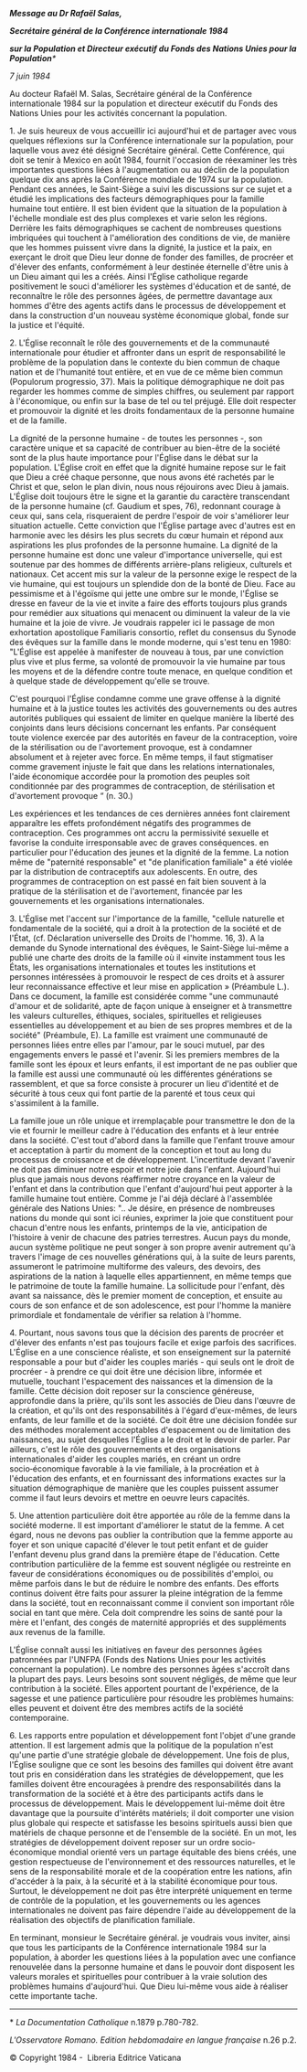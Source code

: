 ***Message au Dr Rafaël Salas,***

***Secrétaire général de la Conférence internationale 1984***

***sur la Population et Directeur exécutif du Fonds des Nations Unies pour la Population**\**

*7 juin 1984*

Au docteur Rafaël M. Salas, Secrétaire général de la Conférence internationale 1984 sur la population et directeur exécutif du Fonds des Nations Unies pour les activités concernant la population.

1\. Je suis heureux de vous accueillir ici aujourd'hui et de partager avec vous quelques réflexions sur la Conférence internationale sur la population, pour laquelle vous avez été désigné Secrétaire général. Cette Conférence, qui doit se tenir à Mexico en août 1984, fournit l'occasion de réexaminer les très importantes questions liées à l'augmentation ou au déclin de la population quelque dix ans après la Conférence mondiale de 1974 sur la population. Pendant ces années, le Saint-Siège a suivi les discussions sur ce sujet et a étudié les implications des facteurs démographiques pour la famille humaine tout entière. Il est bien évident que la situation de la population à l'échelle mondiale est des plus complexes et varie selon les régions. Derrière les faits démographiques se cachent de nombreuses questions imbriquées qui touchent à l'amélioration des conditions de vie, de manière que les hommes puissent vivre dans la dignité, la justice et la paix, en exerçant le droit que Dieu leur donne de fonder des familles, de procréer et d'élever des enfants, conformément à leur destinée éternelle d'être unis à un Dieu aimant qui les a créés. Ainsi l'Église catholique regarde positivement le souci d'améliorer les systèmes d'éducation et de santé, de reconnaître le rôle des personnes âgées, de permettre davantage aux hommes d'être des agents actifs dans le processus de développement et dans la construction d'un nouveau système économique global, fonde sur la justice et l'équité.

2\. L'Église reconnaît le rôle des gouvernements et de la communauté internationale pour étudier et affronter dans un esprit de responsabilité le problème de la population dans le contexte du bien commun de chaque nation et de l'humanité tout entière, et en vue de ce même bien commun (Populorum progressio, 37). Mais la politique démographique ne doit pas regarder les hommes comme de simples chiffres, ou seulement par rapport à l'économique, ou enfin sur la base de tel ou tel préjugé. Elle doit respecter et promouvoir la dignité et les droits fondamentaux de la personne humaine et de la famille.

La dignité de la personne humaine - de toutes les personnes -, son caractère unique et sa capacité de contribuer au bien-être de la société sont de la plus haute importance pour l'Église dans le débat sur la population. L'Église croit en effet que la dignité humaine repose sur le fait que Dieu a créé chaque personne, que nous avons été rachetés par le Christ et que, selon le plan divin, nous nous réjouirons avec Dieu à jamais. L'Église doit toujours être le signe et la garantie du caractère transcendant de la personne humaine (cf. Gaudium et spes, 76), redonnant courage à ceux qui, sans cela, risqueraient de perdre l'espoir de voir s'améliorer leur situa­tion actuelle. Cette conviction que l'Église partage avec d'autres est en harmonie avec les désirs les plus secrets du cœur humain et répond aux aspirations les plus profondes de la personne humaine. La dignité de la personne humaine est donc une valeur d'importance universelle, qui est soutenue par des hommes de différents arrière-plans religieux, culturels et nationaux. Cet accent mis sur la valeur de la personne exige le respect de la vie humaine, qui est toujours un splendide don de la bonté de Dieu. Face au pessimisme et à l'égoïsme qui jette une ombre sur le monde, l'Église se dresse en faveur de la vie et invite a faire des efforts toujours plus grands pour remédier aux situations qui menacent ou diminuent la valeur de la vie humaine et la joie de vivre. Je voudrais rappeler ici le passage de mon exhorta­tion apostolique Familiaris consortio, reflet du consensus du Synode des évêques sur la famille dans le monde moderne, qui s'est tenu en 1980: "L'Église est appelée à manifester de nouveau à tous, par une conviction plus vive et plus ferme, sa volonté de promouvoir la vie humaine par tous les moyens et de la défendre contre toute menace, en quelque condition et à quelque stade de développement qu'elle se trouve.

C'est pourquoi l'Église condamne comme une grave offense à la dignité humaine et à la justice toutes les activités des gouvernements ou des autres autorités publiques qui essaient de limiter en quelque manière la liberté des conjoints dans leurs décisions concernant les enfants. Par conséquent toute violence exercée par des autorités en faveur de la contraception, voire de la stérilisation ou de l'avorte­ment provoque, est à condamner absolument et à rejeter avec force. En même temps, il faut stigmatiser comme gravement injuste le fait que dans les relations internationales, l'aide économique accordée pour la promotion des peuples soit conditionnée par des programmes de contraception, de stérilisation et d'avortement provoque “ (n. 30.)

Les expériences et les tendances de ces dernières années font clairement apparaître les effets profondément négatifs des programmes de contraception. Ces program­mes ont accru la permissivité sexuelle et favorise la conduite irresponsable avec de graves conséquences. en particulier pour l'éducation des jeunes et la dignité de la femme. La notion même de "paternité responsable" et "de planification familiale" a été violée par la distribution de contraceptifs aux adolescents. En outre, des programmes de contraception on est passé en fait bien souvent à la pratique de la stérilisation et de l'avortement, financée par les gouvernements et les organisations internationales.

3\. L'Église met l'accent sur l'importance de la famille, "cellule naturelle et fonda­mentale de la société, qui a droit à la protection de la société et de l'État, (cf. Déclaration universelle des Droits de l'homme. 16, 3). A la demande du Synode international des évêques, le Saint-Siège lui-même a publié une charte des droits de la famille où il «invite instamment tous les États, les organisations internationales et toutes les institutions et personnes intéressées à promouvoir le respect de ces droits et à assurer leur reconnaissance effective et leur mise en application » (Préambule L.). Dans ce document, la famille est considérée comme "une communauté d'amour et de solidarité, apte de façon unique à enseigner et à transmettre les valeurs culturelles, éthiques, sociales, spirituelles et religieuses essentielles au développement et au bien de ses propres membres et de la société" (Préambule, E). La famille est vraiment une communauté de personnes liées entre elles par l'amour, par le souci mutuel, par des engagements envers le passé et l'avenir. Si les premiers membres de la famille sont les époux et leurs enfants, il est important de ne pas oublier que la famille est aussi une communauté où les différentes générations se rassemblent, et que sa force consiste à procurer un lieu d'identité et de sécurité à tous ceux qui font partie de la parenté et tous ceux qui s'assimilent à la famille.

La famille joue un rôle unique et irremplaçable pour transmettre le don de la vie et fournir le meilleur cadre à l'éducation des enfants et à leur entrée dans la société. C'est tout d'abord dans la famille que l'enfant trouve amour et acceptation à partir du moment de la conception et tout au long du processus de croissance et de déve­loppement. L'incertitude devant l'avenir ne doit pas diminuer notre espoir et notre joie dans l'enfant. Aujourd'hui plus que jamais nous devons réaffirmer notre croyance en la valeur de l'enfant et dans la contribution que l'enfant d'aujourd'hui peut apporter à la famille humaine tout entière. Comme je l'ai déjà déclaré à l'assemblée générale des Nations Unies: ".. Je désire, en présence de nombreuses nations du monde qui sont ici réunies, exprimer la joie que constituent pour chacun d'entre nous les enfants, printemps de la vie, anticipation de l'histoire à venir de chacune des patries terrestres. Aucun pays du monde, aucun système politique ne peut songer à son propre avenir autrement qu'à travers l'image de ces nouvelles générations qui, à la suite de leurs parents, assumeront le patrimoine multiforme des valeurs, des devoirs, des aspirations de la nation à laquelle elles appartiennent, en même temps que le patrimoine de toute la famille humaine. La sollicitude pour l'enfant, dès avant sa naissance, dès le premier moment de conception, et ensuite au cours de son enfance et de son adolescence, est pour l'homme la manière primordiale et fondamentale de vérifier sa relation à l'homme.

4\. Pourtant, nous savons tous que la décision des parents de procréer et d'élever des enfants n'est pas toujours facile et exige parfois des sacrifices. L'Église en a une conscience réaliste, et son enseignement sur la paternité responsable a pour but d'aider les couples mariés - qui seuls ont le droit de procréer - à prendre ce qui doit être une décision libre, informée et mutuelle, touchant l'espacement des nais­sances et la dimension de la famille. Cette décision doit reposer sur la conscience généreuse, approfondie dans la prière, qu'ils sont les associés de Dieu dans l'œu­vre de la création, et qu'ils ont des responsabilités à l'égard d'eux-mêmes, de leurs enfants, de leur famille et de la société. Ce doit être une décision fondée sur des méthodes moralement acceptables d'espacement ou de limitation des naissances, au sujet desquelles l'Église a le droit et le devoir de parler. Par ailleurs, c'est le rôle des gouvernements et des organisations internationales d'aider les couples mariés, en créant un ordre socio‑économique favorable à la vie familiale, à la procréation et à l'éducation des enfants, et en fournissant des informations exactes sur la situa­tion démographique de manière que les couples puissent assumer comme il faut leurs devoirs et mettre en oeuvre leurs capacités.

5\. Une attention particulière doit être apportée au rôle de la femme dans la société moderne. Il est important d'améliorer le statut de la femme. A cet égard, nous ne devons pas oublier la contribution que la femme apporte au foyer et son unique capacité d'élever le tout petit enfant et de guider l'enfant devenu plus grand dans la première étape de l'éducation. Cette contribution particulière de la femme est souvent négligée ou restreinte en faveur de considérations économiques ou de possibilités d'emploi, ou même parfois dans le but de réduire le nombre des enfants. Des efforts continus doivent être faits pour assurer la pleine intégration de la femme dans la société, tout en reconnaissant comme il convient son important rôle social en tant que mère. Cela doit comprendre les soins de santé pour la mère et l'enfant, des congés de maternité appropriés et des suppléments aux revenus de la famille.

L'Église connaît aussi les initiatives en faveur des personnes âgées patronnées par l'UNFPA (Fonds des Nations Unies pour les activités concernant la population). Le nombre des personnes âgées s'accroît dans la plupart des pays. Leurs besoins sont souvent négligés, de même que leur contribution à la société. Elles apportent pourtant de l'expérience, de la sagesse et une patience particulière pour résoudre les problèmes humains: elles peuvent et doivent être des membres actifs de la société contemporaine.

6\. Les rapports entre population et développement font l'objet d'une grande atten­tion. Il est largement admis que la politique de la population n'est qu'une partie d'une stratégie globale de développement. Une fois de plus, l'Église souligne que ce sont les besoins des familles qui doivent être avant tout pris en considération dans les stratégies de développement, que les familles doivent être encouragées à prendre des responsabilités dans la transformation de la société et à être des participants actifs dans le processus de développement. Mais le développement lui-même doit être davantage que la poursuite d'intérêts matériels; il doit comporter une vision plus globale qui respecte et satisfasse les besoins spirituels aussi bien que matériels de chaque personne et de l'ensemble de la société. En un mot, les stratégies de développement doivent reposer sur un ordre socio-économique mondial orienté vers un partage équitable des biens créés, une gestion respectueuse de l'environnement et des ressources naturelles, et le sens de la responsabilité morale et de la coopération entre les nations, afin d'accéder à la paix, à la sécurité et à la stabilité économique pour tous. Surtout, le développement ne doit pas être interprété uniquement en terme de contrôle de la population, et les gouvernements ou les agences internationales ne doivent pas faire dépendre l'aide au développe­ment de la réalisation des objectifs de planification familiale.

En terminant, monsieur le Secrétaire général. je voudrais vous inviter, ainsi que tous les participants de la Conférence internationale 1984 sur la population, à aborder les questions liées à la population avec une confiance renouvelée dans la personne humaine et dans le pouvoir dont disposent les valeurs morales et spiri­tuelles pour contribuer à la vraie solution des problèmes humains d'aujourd'hui. Que Dieu lui-même vous aide à réaliser cette importante tache.

* * *

\* *La Documentation Catholique* n.1879 p.780-782.

*L'Osservatore Romano. Edition hebdomadaire en langue française* n.26 p.2.

© Copyright 1984 -  Libreria Editrice Vaticana